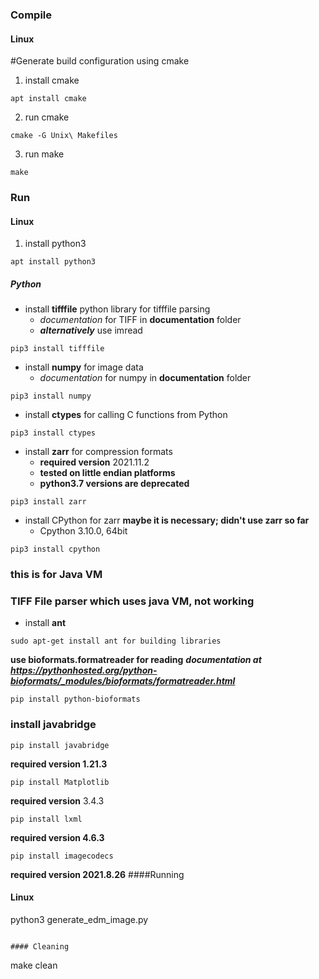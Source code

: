 ### Compile
#### Linux
#Generate build configuration using cmake
1. install cmake
```
apt install cmake
```
2. run cmake
```
cmake -G Unix\ Makefiles
```
3. run make
```
make
```

### Run
#### Linux
1. install python3
```
apt install python3
```
##### Python
- install **tifffile** python library for tifffile parsing
	- _documentation_ for TIFF in **documentation** folder 
	- ***alternatively*** use imread
```
pip3 install tifffile 
```
- install **numpy** for image data
	- _documentation_ for numpy in **documentation** folder 
```
pip3 install numpy
```
- install **ctypes** for calling C functions from Python
```
pip3 install ctypes
```
- install **zarr** for compression formats
	- **required version** 2021.11.2
	- **tested on little endian platforms**
	- **python3.7 versions are deprecated**
```
pip3 install zarr
```
- install CPython for zarr **maybe it is necessary; didn't use zarr so far**
	- Cpython 3.10.0, 64bit
```
pip3 install cpython
```

### this is for Java VM 
### TIFF File parser which uses java VM, **not working**
- install **ant**
```
sudo apt-get install ant for building libraries
```
**use bioformats.formatreader for reading**
***documentation at https://pythonhosted.org/python-bioformats/_modules/bioformats/formatreader.html***

```
pip install python-bioformats
```
### install javabridge
```
pip install javabridge
```
**required version 1.21.3**

```
pip install Matplotlib 
```
**required version** 3.4.3

```
pip install lxml
```
**required version 4.6.3**

```
pip install imagecodecs
```
**required version 2021.8.26**
####Running
#### Linux
python3 generate_edm_image.py
```

#### Cleaning
```
make clean
```

